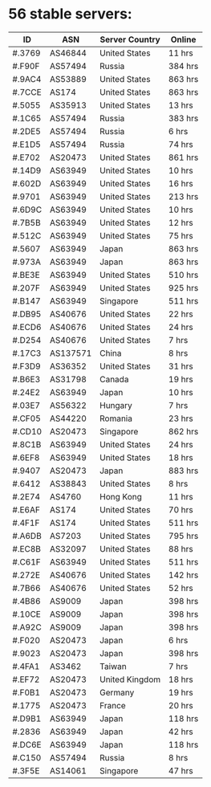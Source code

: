 # 56 stable servers:

| ID | ASN | Server Country | Online |
| ------ | ------ | ------ | ------ |
| #.3769 | AS46844 | United States | 11 hrs |
| #.F90F | AS57494 | Russia | 384 hrs |
| #.9AC4 | AS53889 | United States | 863 hrs |
| #.7CCE | AS174 | United States | 863 hrs |
| #.5055 | AS35913 | United States | 13 hrs |
| #.1C65 | AS57494 | Russia | 383 hrs |
| #.2DE5 | AS57494 | Russia | 6 hrs |
| #.E1D5 | AS57494 | Russia | 74 hrs |
| #.E702 | AS20473 | United States | 861 hrs |
| #.14D9 | AS63949 | United States | 10 hrs |
| #.602D | AS63949 | United States | 16 hrs |
| #.9701 | AS63949 | United States | 213 hrs |
| #.6D9C | AS63949 | United States | 10 hrs |
| #.7B5B | AS63949 | United States | 12 hrs |
| #.512C | AS63949 | United States | 75 hrs |
| #.5607 | AS63949 | Japan | 863 hrs |
| #.973A | AS63949 | Japan | 863 hrs |
| #.BE3E | AS63949 | United States | 510 hrs |
| #.207F | AS63949 | United States | 925 hrs |
| #.B147 | AS63949 | Singapore | 511 hrs |
| #.DB95 | AS40676 | United States | 22 hrs |
| #.ECD6 | AS40676 | United States | 24 hrs |
| #.D254 | AS40676 | United States | 7 hrs |
| #.17C3 | AS137571 | China | 8 hrs |
| #.F3D9 | AS36352 | United States | 31 hrs |
| #.B6E3 | AS31798 | Canada | 19 hrs |
| #.24E2 | AS63949 | Japan | 10 hrs |
| #.03E7 | AS56322 | Hungary | 7 hrs |
| #.CF05 | AS44220 | Romania | 23 hrs |
| #.CD10 | AS20473 | Singapore | 862 hrs |
| #.8C1B | AS63949 | United States | 24 hrs |
| #.6EF8 | AS63949 | United States | 18 hrs |
| #.9407 | AS20473 | Japan | 883 hrs |
| #.6412 | AS38843 | United States | 8 hrs |
| #.2E74 | AS4760 | Hong Kong | 11 hrs |
| #.E6AF | AS174 | United States | 70 hrs |
| #.4F1F | AS174 | United States | 511 hrs |
| #.A6DB | AS7203 | United States | 795 hrs |
| #.EC8B | AS32097 | United States | 88 hrs |
| #.C61F | AS63949 | United States | 511 hrs |
| #.272E | AS40676 | United States | 142 hrs |
| #.7B66 | AS40676 | United States | 52 hrs |
| #.4B86 | AS9009 | Japan | 398 hrs |
| #.10CE | AS9009 | Japan | 398 hrs |
| #.A92C | AS9009 | Japan | 398 hrs |
| #.F020 | AS20473 | Japan | 6 hrs |
| #.9023 | AS20473 | Japan | 398 hrs |
| #.4FA1 | AS3462 | Taiwan | 7 hrs |
| #.EF72 | AS20473 | United Kingdom | 18 hrs |
| #.F0B1 | AS20473 | Germany | 19 hrs |
| #.1775 | AS20473 | France | 20 hrs |
| #.D9B1 | AS63949 | Japan | 118 hrs |
| #.2836 | AS63949 | Japan | 42 hrs |
| #.DC6E | AS63949 | Japan | 118 hrs |
| #.C150 | AS57494 | Russia | 8 hrs |
| #.3F5E | AS14061 | Singapore | 47 hrs |


